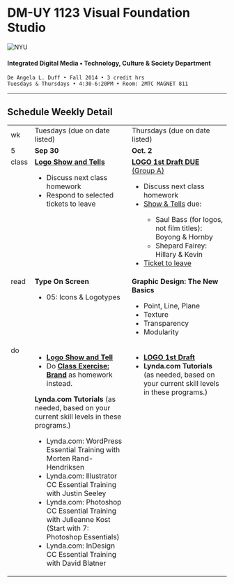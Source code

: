 # DM-UY 1123 Visual Foundation Studio

![NYU](http://ws2.polishedsolid.com/de/nyu_soe_logo.png)
#### Integrated Digital Media • Technology, Culture &amp; Society Department

    De Angela L. Duff • Fall 2014 • 3 credit hrs
    Tuesdays & Thursdays • 4:30-6:20PM • Room: 2MTC MAGNET 811 

---

## Schedule Weekly Detail

<table>
<tr>
<td>wk</td>
<td>Tuesdays (due on date listed)</td>
<td>Thursdays (due on date listed)</td>
</tr>
<!-- dates -->
<tr>
  <td valign="top">5</td>
  <td valign="top"><strong>Sep 30</strong></td>
  <td valign="top"><strong>Oct. 2</strong></td>
</tr>
<!-- class -->
<tr>
  <td valign="top" width="4%">class</td>
  <td valign="top" width="48%"><strong><a href="../projects/dm1123_vfs_show_and_tells.md">Logo Show and Tells</a></strong>
  <ul>
   <li>Discuss next class homework</li>
   <li>Respond to selected tickets to leave</li>
  </ul>

  </td>
  <td valign="top" width="48%"><strong><a href="../projects/dm1123_vfs_projects_logo.md">LOGO 1st Draft DUE</a></strong> <a href="../projects/dm1123_vfs_groups.md" target="_blank">(Group A)</a>
    <ul>
    <li>Discuss next class homework</li>
    <li><a href="../projects/dm1123_vfs_show_and_tells.md">Show &amp; Tells</a> due:</li>
    <ul>
      <li>Saul Bass (for logos, not film titles): Boyong &amp; Hornby</li>
      <li>Shepard Fairey: Hillary &amp; Kevin</li>
    </ul>
    <li><a href="../projects/dm1123_vfs_tickets_to_leave.md">Ticket to leave</a></li>
    </ul>
  </td>
</tr>

<!-- read -->
<tr>
  <td valign="top">read</td>
  <td valign="top"><strong>Type On Screen</strong>
  <ul>
  <li>05: Icons &amp; Logotypes</li>
  </ul></td>
  <td valign="top">
  <strong>Graphic Design: The New Basics</strong>
  <ul>
  <li>Point, Line, Plane</li>
  <li>Texture</li>
  <li>Transparency</li>
  <li>Modularity</li>
  </ul>
  
</td>
</tr>

<!-- do -->
<tr>
  <td valign="top">do</td>
  <td valign="top">
  <ul>
  <li><strong><a href="../projects/dm1123_vfs_show_and_tells.md">Logo Show and Tell</a></strong></li>
  <li>Do <strong><a href="../class_exercises/dm1123_class_exercise_brand.md" target="_blank">Class Exercise: Brand</a></strong> as homework instead.</p>
  </li>
  </ul>
  <strong>Lynda.com Tutorials</strong> (as needed, based on your current skill levels in these programs.)
  <ul>
  <li>Lynda.com: WordPress Essential Training with Morten Rand-Hendriksen</li>
  <li>Lynda.com: Illustrator CC Essential Training with Justin Seeley</li>
  <li>Lynda.com: Photoshop CC Essential Training with Julieanne Kost (Start with 7: Photoshop Essentials)</li>
  <li>Lynda.com: InDesign CC Essential Training with David Blatner</li>
  </ul></td>
  <td valign="top">
  <ul>
  <li><strong><a href="../projects/dm1123_vfs_projects_logo.md">LOGO 1st Draft</a></strong></li>
  <li><strong>Lynda.com Tutorials</strong> (as needed, based on your current skill levels in these programs.)
  </ul></td>
</tr>
</table>









